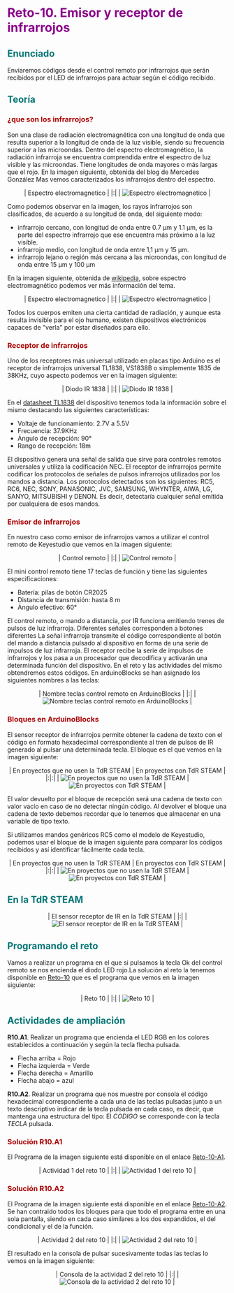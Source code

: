# <FONT COLOR=#8B008B>Reto-10. Emisor y receptor de infrarrojos</font>

## <FONT COLOR=#007575>Enunciado</font>
Enviaremos códigos desde el control remoto por infrarrojos que serán recibidos por el LED de infrarrojos para actuar según el código recibido.

## <FONT COLOR=#007575>Teoría</font>

### <FONT COLOR=#AA0000>¿que son los infrarrojos?</font>
Son una clase de radiación electromagnética con una longitud de onda que resulta superior a la longitud de onda de la luz visible, siendo su frecuencia superior a las microondas. Dentro del espectro electromagnético, la radiación infrarroja se encuentra comprendida entre el espectro de luz visible y las microondas. Tiene longitudes de onda mayores o más largas que el rojo. En la imagen siguiente, obtenida del blog de Mercedes González Mas vemos caracterizados los infrarrojos dentro del espectro.

<center>

| Espectro electromagnetico |
|:|
| ![Espectro electromagnetico](../img/img/Reto-10/IR-blog.png) |

</center>

Como podemos observar en la imagen, los rayos infrarrojos son clasificados, de acuerdo a su longitud de onda, del siguiente modo:

* infrarrojo cercano, con longitud de onda entre 0.7 µm y 1.1 µm, es la parte del espectro infrarrojo que ese encuentra más próximo a la luz visible. 
* infrarrojo medio, con longitud de onda entre 1,1 µm y 15 µm.
* infrarrojo lejano o región más cercana a las microondas, con longitud de onda entre 15 µm y 100 µm

En la imagen siguiente, obtenida de [wikipedia](https://es.wikipedia.org/wiki/Espectro_electromagn%C3%A9tico), sobre espectro electromagnético podemos ver más información del tema.

<center>

| Espectro electromagnetico |
|:|
| ![Espectro electromagnetico](../img/img/Reto-10/Espectro.png) |

</center>

Todos los cuerpos emiten una cierta cantidad de radiación, y aunque esta resulta invisible para el ojo humano, existen dispositivos electrónicos capaces de "verla" por estar diseñados para ello.

### <FONT COLOR=#AA0000>Receptor de infrarrojos</font>
Uno de los receptores más universal utilizado en placas tipo Arduino es el receptor de infrarrojos universal TL1838, VS1838B o simplemente 1835 de 38KHz, cuyo aspecto podemos ver en la imagen siguiente:

<center>

| Diodo IR 1838 |
|:|
| ![Diodo IR 1838](../img/img/Reto-10/1838.png) |

</center>

En el [datasheet TL1838](Datasheet/Tl1838.pdf) del dispositivo tenemos toda la información sobre el mismo destacando las siguientes características:

* Voltaje de funcionamiento: 2.7V a 5.5V
* Frecuencia: 37.9KHz
* Ángulo de recepción: 90°
* Rango de recepción: 18m

El dispositivo genera una señal de salida que sirve para controles remotos universales y utiliza la codificación NEC. El receptor de infrarrojos permite codificar los protocolos de señales de pulsos infrarrojos utilizados por los mandos a distancia. Los protocolos detectados son los siguientes: RC5, RC6, NEC, SONY, PANASONIC, JVC, SAMSUNG, WHYNTER, AIWA, LG, SANYO, MITSUBISHI y DENON. Es decir, detectaría cualquier señal emitida por cualquiera de esos mandos.

### <FONT COLOR=#AA0000>Emisor de infrarrojos</font>
En nuestro caso como emisor de infrarrojos vamos a utilizar el control remoto de Keyestudio que vemos en la imagen siguiente:

<center>

| Control remoto |
|:|
| ![Control remoto](../img/img/Reto-10/remote.png) |

</center>

El mini control remoto tiene 17 teclas de función y tiene las siguientes especificaciones:

* Batería: pilas de botón CR2025
* Distancia de transmisión: hasta 8 m
* Ángulo efectivo: 60°

El control remoto, o mando a distancia, por IR funciona emitiendo trenes de pulsos de luz infrarroja. Diferentes señales corresponden a botones diferentes La señal infrarroja transmite el código correspondiente al botón del mando a distancia pulsado al dispositivo en forma de una serie de impulsos de luz infrarroja. El receptor recibe la serie de impulsos de infrarrojos y los pasa a un procesador que decodifica y activarán una determinada función del dispositivo. En el reto y las actividades del mismo obtendremos estos códigos. En arduinoBlocks se han asignado los siguientes nombres a las teclas:

<center>

| Nombre teclas control remoto en ArduinoBlocks |
|:|
| ![Nombre teclas control remoto en ArduinoBlocks](../img/img/Reto-10/teclas.png) |

</center>

### <FONT COLOR=#AA0000>Bloques en ArduinoBlocks</font>
El sensor receptor de infrarrojos permite obtener la cadena de texto con el código en formato hexadecimal correspondiente al tren de pulsos de IR generado al pulsar una determinada tecla. El bloque es el que vemos en la imagen siguiente:

<center>

| En proyectos que no usen la TdR STEAM | En proyectos con TdR STEAM |
|:|:|
| ![En proyectos que no usen la TdR STEAM](../img/img/Reto-10/Bloque-receptor-IR-NO-TdR.png) | ![En proyectos con TdR STEAM](../img/img/Reto-10/Bloque-receptor-IR-TdR.png) |

</center>

El valor devuelto por el bloque de recepción será una cadena de texto con valor vacío en caso de no detectar ningún código. Al devolver el bloque una cadena de texto debemos recordar que lo tenemos que almacenar en una variable de tipo texto.

Si utilizamos mandos genéricos RC5 como el modelo de Keyestudio, podemos usar el bloque de la imagen siguiente para comparar los códigos recibidos y así identificar fácilmente cada tecla.

<center>

| En proyectos que no usen la TdR STEAM | En proyectos con TdR STEAM |
|:|:|
| ![En proyectos que no usen la TdR STEAM](../img/img/Reto-10/Bloque-comparar-IR-NO-TdR.png) | ![En proyectos con TdR STEAM](../img/img/Reto-10/Bloque-comparar-IR-TdR.png) |

</center>

## <FONT COLOR=#007575>En la TdR STEAM</font>

<center>

| El sensor receptor de IR en la TdR STEAM |
|:|
| ![El sensor receptor de IR en la TdR STEAM](../img/img/Reto-10/IR-TdR.png) |

</center>

## <FONT COLOR=#007575>Programando el reto</font>
Vamos a realizar un programa en el que si pulsamos la tecla Ok del control remoto se nos encienda el diodo LED rojo.La solución al reto la tenemos disponible en [Reto-10](http://www.arduinoblocks.com/web/project/636101) que es el programa que vemos en la imagen siguiente:

<center>

| Reto 10 |
|:|
| ![Reto 10](../img/img/Reto-10/Reto-10.png) |

</center>

## <FONT COLOR=#007575>Actividades de ampliación</font>

**R10.A1**. Realizar un programa que encienda el LED RGB en los colores establecidos a continuación y según la tecla flecha pulsada.

* Flecha arriba = Rojo
* Flecha izquierda = Verde
* Flecha derecha = Amarillo
* Flecha abajo = azul

**R10.A2**. Realizar un programa que nos muestre por consola el código hexadecimal correspondiente a cada una de las teclas pulsadas junto a un texto descriptivo indicar de la tecla pulsada en cada caso, es decir, que mantenga una estructura del tipo: El *CODIGO* se corresponde con la tecla *TECLA* pulsada.

### <FONT COLOR=#AA0000>Solución R10.A1</font>
El Programa de la imagen siguiente está disponible en el enlace [Reto-10-A1](http://www.arduinoblocks.com/web/project/636281).

<center>

| Actividad 1 del reto 10 |
|:|
| ![Actividad 1 del reto 10](../img/img/Reto-10/R10.A1.png) |

</center>

### <FONT COLOR=#AA0000>Solución R10.A2</font>
El Programa de la imagen siguiente está disponible en el enlace [Reto-10-A2](http://www.arduinoblocks.com/web/project/636343). Se han contraido todos los bloques para que todo el programa entre en una sola pantalla, siendo en cada caso similares a los dos expandidos, el del condicional y el de la función.

<center>

| Actividad 2 del reto 10 |
|:|
| ![Actividad 2 del reto 10](../img/img/Reto-10/R10.A2.png) |

</center>

El resultado en la consola de pulsar sucesivamente todas las teclas lo vemos en la imagen siguiente:

<center>

| Consola de la actividad 2 del reto 10 |
|:|
| ![Consola de la actividad 2 del reto 10](../img/img/Reto-10/R10.A2-consola.png) |

</center>

